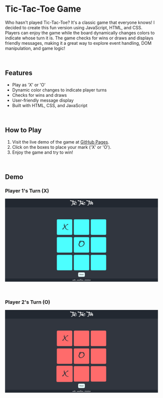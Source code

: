 # Tic-Tac-Toe Game

Who hasn't played Tic-Tac-Toe? It's a classic game that everyone knows! I decided to create this fun version using JavaScript, HTML, and CSS. Players can enjoy the game while the board dynamically changes colors to indicate whose turn it is. The game checks for wins or draws and displays friendly messages, making it a great way to explore event handling, DOM manipulation, and game logic!

<br>

## Features

- Play as 'X' or 'O'
- Dynamic color changes to indicate player turns
- Checks for wins and draws
- User-friendly message display
- Built with HTML, CSS, and JavaScript

<br>

## How to Play

1. Visit the live demo of the game at [GitHub Pages](https://yourusername.github.io/tic-tac-toe).
2. Click on the boxes to place your mark ('X' or 'O').
3. Enjoy the game and try to win!

<br>

## Demo
### Player 1's Turn (X)
![Tic-Tac-Toe Screenshot](assets/Screenshot(1).png)

<br>

### Player 2's Turn (O)
![Tic-Tac-Toe Screenshot](assets/Screenshot(2).png)






